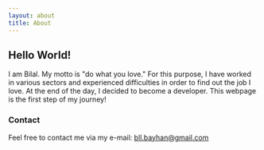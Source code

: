 ```yaml
---
layout: about
title: About
---
```


## Hello World!

I am Bilal. My motto is "do what you love." For this purpose, I have worked in various sectors and experienced difficulties in order to find out the job I love. At the end of the day, I decided to become a developer. This webpage is the first step of my journey!

### Contact

Feel free to contact me via my e-mail: bll.bayhan@gmail.com
